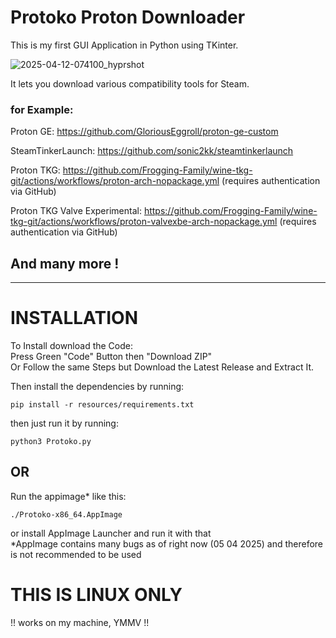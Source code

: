 # Protoko Proton Downloader
This is my first GUI Application in Python using TKinter.  

![2025-04-12-074100_hyprshot](https://github.com/user-attachments/assets/eb352f5c-6a4b-42e6-bb45-ff7cce5a2ea0)

It lets you download various compatibility tools for Steam.  
### for Example:  

Proton GE: https://github.com/GloriousEggroll/proton-ge-custom  

SteamTinkerLaunch: https://github.com/sonic2kk/steamtinkerlaunch  

Proton TKG: https://github.com/Frogging-Family/wine-tkg-git/actions/workflows/proton-arch-nopackage.yml (requires authentication via GitHub)  

Proton TKG Valve Experimental: https://github.com/Frogging-Family/wine-tkg-git/actions/workflows/proton-valvexbe-arch-nopackage.yml (requires authentication via GitHub)

## And many more !

________________________________________________________________________________________________________________________________________________________________


# INSTALLATION
To Install download the Code:  
Press Green "Code" Button then "Download ZIP"  
Or Follow the same Steps but Download the Latest Release and Extract It.  
  
Then install the dependencies by running:
```console
pip install -r resources/requirements.txt
```  
then just run it by running:
```console
python3 Protoko.py
```
## OR
Run the appimage* like this:
```console
./Protoko-x86_64.AppImage
```
 or install AppImage Launcher and run it with that  
 *AppImage contains many bugs as of right now (05 04 2025) and therefore is not recommended to be used
# THIS IS LINUX ONLY  
!! works on my machine, YMMV !!

